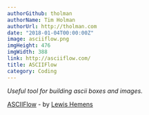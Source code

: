 ```yaml
---
authorGithub: tholman
authorName: Tim Holman
authorUrl: http://tholman.com
date: "2018-01-04T00:00:00Z"
image: asciiflow.png
imgHeight: 476
imgWidth: 388
link: http://asciiflow.com/
title: ASCIIFlow
category: Coding
---
```


_Useful tool for building ascii boxes and images._

[ASCIIFlow](http://asciiflow.com/) - by [Lewis Hemens](https://plus.google.com/+LewisHemens)
